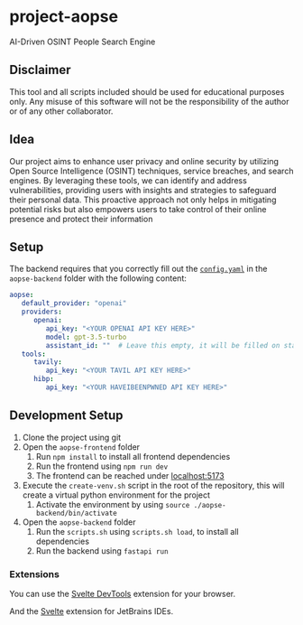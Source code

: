 # project-aopse

AI-Driven OSINT People Search Engine

## Disclaimer

This tool and all scripts included should be used for educational purposes only. Any misuse of this software will not be
the responsibility of the author or of any other collaborator.

## Idea

Our project aims to enhance user privacy and online security by utilizing Open Source
Intelligence (OSINT) techniques, service breaches, and search engines. By leveraging
these tools, we can identify and address vulnerabilities, providing users with insights and
strategies to safeguard their personal data.
This proactive approach not only helps in mitigating potential risks but also empowers
users to take control of their online presence and protect their information

## Setup

The backend requires that you correctly fill out the [`config.yaml`](./aopse-backend/config.yaml) in the `aopse-backend` folder with the following content:

```yaml
aopse:
   default_provider: "openai"
   providers:
      openai:
         api_key: "<YOUR OPENAI API KEY HERE>"
         model: gpt-3.5-turbo
         assistant_id: ""  # Leave this empty, it will be filled on start
   tools:
      tavily:
         api_key: "<YOUR TAVIL API KEY HERE>"
      hibp:
         api_key: "<YOUR HAVEIBEENPWNED API KEY HERE>"

```

## Development Setup

1. Clone the project using git
2. Open the `aopse-frontend` folder
   1. Run `npm install` to install all frontend dependencies
   2. Run the frontend using `npm run dev`
   3. The frontend can be reached under [localhost:5173](http://localhost:5173)
3. Execute the `create-venv.sh` script in the root of the repository, this will create a virtual python environment for the project
   1. Activate the environment by using `source ./aopse-backend/bin/activate`
4. Open the `aopse-backend` folder
   1. Run the `scripts.sh` using `scripts.sh load`, to install all dependencies
   2. Run the backend using `fastapi run`

### Extensions

You can use the [Svelte DevTools](https://chromewebstore.google.com/detail/kfidecgcdjjfpeckbblhmfkhmlgecoff) 
extension for your browser. 

And the [Svelte](https://plugins.jetbrains.com/plugin/12375-svelte) extension for JetBrains IDEs.
